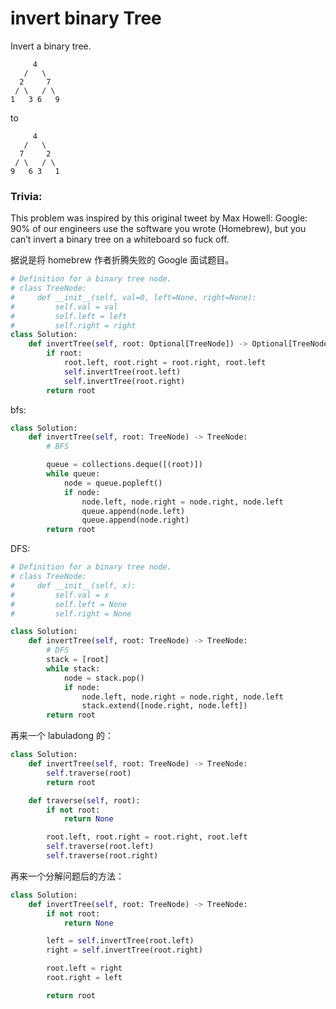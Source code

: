 # invert binary Tree

Invert a binary tree.

```text
     4
   /   \
  2     7
 / \   / \
1   3 6   9
```

to

```text
     4
   /   \
  7     2
 / \   / \
9   6 3   1
```

### Trivia:

This problem was inspired by this original tweet by Max Howell:
Google: 90% of our engineers use the software you wrote (Homebrew), but you can’t invert a binary tree on a whiteboard so fuck off.

据说是将 homebrew 作者折腾失败的 Google 面试题目。

```Python
# Definition for a binary tree node.
# class TreeNode:
#     def __init__(self, val=0, left=None, right=None):
#         self.val = val
#         self.left = left
#         self.right = right
class Solution:
    def invertTree(self, root: Optional[TreeNode]) -> Optional[TreeNode]:
        if root:
            root.left, root.right = root.right, root.left
            self.invertTree(root.left)
            self.invertTree(root.right)
        return root
```

bfs:

```Python
class Solution:
    def invertTree(self, root: TreeNode) -> TreeNode:
        # BFS

        queue = collections.deque([(root)])
        while queue:
            node = queue.popleft()
            if node:
                node.left, node.right = node.right, node.left
                queue.append(node.left)
                queue.append(node.right)
        return root
```

DFS:

```Python
# Definition for a binary tree node.
# class TreeNode:
#     def __init__(self, x):
#         self.val = x
#         self.left = None
#         self.right = None

class Solution:
    def invertTree(self, root: TreeNode) -> TreeNode:
        # DFS
        stack = [root]
        while stack:
            node = stack.pop()
            if node:
                node.left, node.right = node.right, node.left
                stack.extend([node.right, node.left])
        return root
```

再来一个 labuladong 的：

```python
class Solution:
    def invertTree(self, root: TreeNode) -> TreeNode:
        self.traverse(root)
        return root

    def traverse(self, root):
        if not root:
            return None

        root.left, root.right = root.right, root.left
        self.traverse(root.left)
        self.traverse(root.right)
```

再来一个分解问题后的方法：

```python
class Solution:
    def invertTree(self, root: TreeNode) -> TreeNode:
        if not root:
            return None

        left = self.invertTree(root.left)
        right = self.invertTree(root.right)

        root.left = right
        root.right = left

        return root
```
